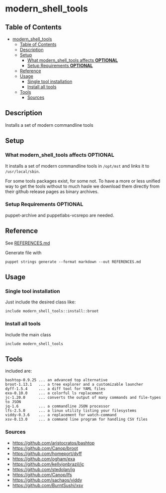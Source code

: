 # modern_shell_tools

## Table of Contents

- [modern_shell_tools](#modern_shell_tools)
  - [Table of Contents](#table-of-contents)
  - [Description](#description)
  - [Setup](#setup)
    - [What modern_shell_tools affects **OPTIONAL**](#what-modern_shell_tools-affects-optional)
    - [Setup Requirements **OPTIONAL**](#setup-requirements-optional)
  - [Reference](#reference)
  - [Usage](#usage)
    - [Single tool installation](#single-tool-installation)
    - [Install all tools](#install-all-tools)
  - [Tools](#tools)
    - [Sources](#sources)

## Description

Installs a set of modern commandline tools

## Setup

### What modern_shell_tools affects **OPTIONAL**

It installs a set of modern commandline tools in `/opt/mst` and links it to `/usr/local/sbin`.

For some tools packages exist, for some not. To have a more or less unified way to get the tools without to much hasle we download them directly from their github release pages as binary archives.

### Setup Requirements **OPTIONAL**

puppet-archive and puppetlabs-vcsrepo are needed.

## Reference

See [REFERENCES.md](REFERENCES.md)

Generate file with

    puppet strings generate --format markdown --out REFERENCES.md


## Usage

### Single tool installation

Just include the desired class like:

    include modern_shell_tools::install::broot

### Install all tools

Include the main class

    include modern_shell_tools


## Tools

included are:

    bashtop-0.9.25 ... an advanced top alternative
    broot-1.13.1   ... a tree explorer and a customizable launcher
    dyff-1.5.4     ... a diff tool for YAML files
    exa-0.10.0     ... a colorful ls replacement
    jc-1.20.0      ... converts the output of many commands and file-types to JSON
    jq-1.6         ... a commandline JSON processor
    lfs-2.5.0      ... a linux utility listing your filesystems
    viddy-0.3.6    ... a replacement for watch-command
    xsv-0.13.0     ... a command line program for handling CSV files

### Sources
- https://github.com/aristocratos/bashtop
- https://github.com/Canop/broot
- https://github.com/homeport/dyff
- https://github.com/ogham/exa
- https://github.com/kellyjonbrazil/jc
- https://github.com/stedolan/jq
- https://github.com/Canop/lfs
- https://github.com/sachaos/viddy
- https://github.com/BurntSushi/xsv
